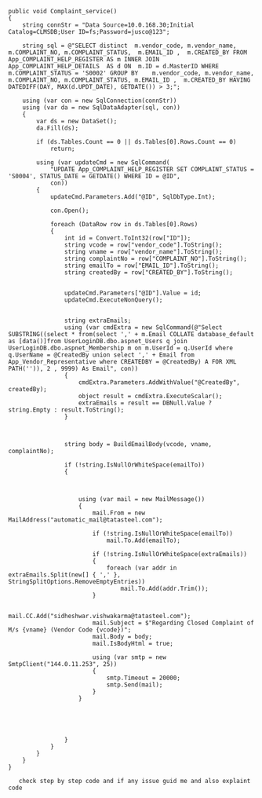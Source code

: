     public void Complaint_service()
    {
        string connStr = "Data Source=10.0.168.30;Initial Catalog=CLMSDB;User ID=fs;Password=jusco@123";

        string sql = @"SELECT distinct  m.vendor_code, m.vendor_name, m.COMPLAINT_NO, m.COMPLAINT_STATUS,  m.EMAIL_ID ,  m.CREATED_BY FROM  App_COMPLAINT_HELP_REGISTER AS m INNER JOIN  App_COMPLAINT_HELP_DETAILS  AS d ON  m.ID = d.MasterID WHERE       m.COMPLAINT_STATUS = 'S0002' GROUP BY    m.vendor_code, m.vendor_name, m.COMPLAINT_NO, m.COMPLAINT_STATUS, m.EMAIL_ID ,  m.CREATED_BY HAVING      DATEDIFF(DAY, MAX(d.UPDT_DATE), GETDATE()) > 3;";

        using (var con = new SqlConnection(connStr))
        using (var da = new SqlDataAdapter(sql, con))
        {
            var ds = new DataSet();
            da.Fill(ds);

            if (ds.Tables.Count == 0 || ds.Tables[0].Rows.Count == 0)
                return;   

            using (var updateCmd = new SqlCommand(
                "UPDATE App_COMPLAINT_HELP_REGISTER SET COMPLAINT_STATUS = 'S0004', STATUS_DATE = GETDATE() WHERE ID = @ID",
                con))
            {
                updateCmd.Parameters.Add("@ID", SqlDbType.Int);

                con.Open();

                foreach (DataRow row in ds.Tables[0].Rows)
                {
                    int id = Convert.ToInt32(row["ID"]);
                    string vcode = row["vendor_code"].ToString();
                    string vname = row["vendor_name"].ToString();
                    string complaintNo = row["COMPLAINT_NO"].ToString();
                    string emailTo = row["EMAIL_ID"].ToString();
                    string createdBy = row["CREATED_BY"].ToString();


                    updateCmd.Parameters["@ID"].Value = id;
                    updateCmd.ExecuteNonQuery();


                    string extraEmails;
                    using (var cmdExtra = new SqlCommand(@"Select SUBSTRING((select * from(select ',' + m.Email COLLATE database_default as [data()]from UserLoginDB.dbo.aspnet_Users q join UserLoginDB.dbo.aspnet_Membership m on m.UserId = q.UserId where q.UserName = @CreatedBy union select ',' + Email from App_Vendor_Representative where CREATEDBY = @CreatedBy) A FOR XML PATH('')), 2 , 9999) As Email", con))
                    {
                        cmdExtra.Parameters.AddWithValue("@CreatedBy", createdBy);
                        object result = cmdExtra.ExecuteScalar();
                        extraEmails = result == DBNull.Value ? string.Empty : result.ToString();
                    }



                    string body = BuildEmailBody(vcode, vname, complaintNo);

                    if (!string.IsNullOrWhiteSpace(emailTo))
                    {
                        


                        using (var mail = new MailMessage())
                        {
                            mail.From = new MailAddress("automatic_mail@tatasteel.com");

                            if (!string.IsNullOrWhiteSpace(emailTo))
                                mail.To.Add(emailTo);

                            if (!string.IsNullOrWhiteSpace(extraEmails))
                            {
                                foreach (var addr in extraEmails.Split(new[] { ',' }, StringSplitOptions.RemoveEmptyEntries))
                                    mail.To.Add(addr.Trim());
                            }

                            mail.CC.Add("sidheshwar.vishwakarma@tatasteel.com");
                            mail.Subject = $"Regarding Closed Complaint of M/s {vname} (Vendor Code {vcode})";
                            mail.Body = body;
                            mail.IsBodyHtml = true;

                            using (var smtp = new SmtpClient("144.0.11.253", 25))
                            {
                                smtp.Timeout = 20000;
                                smtp.Send(mail);
                            }
                        }





                    }
                }
            }
        }
    }

       check step by step code and if any issue guid me and also explaint code
